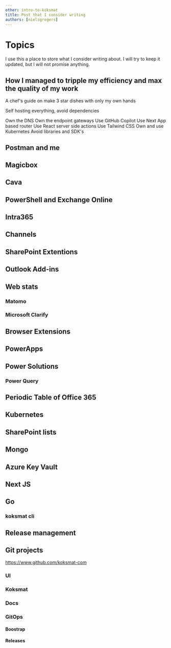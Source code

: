 ```yaml
---
other: intro-to-koksmat
title: Post that I consider writing
authors: [nielsgregers]
---
```


# Topics

I use this a place to store what I consider writing about. I will try to keep it updated, but I will not promise anything.

## How I managed to tripple my efficiency and max the quality of my work
A chef's guide on make 3 star dishes with only my own hands

Self hosting everything, avoid dependencies 

Own the DNS
Own the endpoint gateways
Use GitHub Copilot
Use Next App based router
Use React server side actions
Use Tailwind CSS
Own and use Kubernetes
Avoid libraries and SDK's


## Postman and me


## Magicbox
## Cava

## PowerShell and Exchange Online
## Intra365

## Channels

## SharePoint Extentions

## Outlook Add-ins

## Web stats

### Matomo



### Microsoft Clarify
## Browser Extensions

## PowerApps


## Power Solutions

### Power Query
## Periodic Table of Office 365

## Kubernetes

## SharePoint lists

## Mongo

## Azure Key Vault

## Next JS

## Go
### koksmat cli
## Release management

## Git projects
https://www.github.com/koksmat-com

### UI

### Koksmat

### Docs
### GitOps
#### Boostrap
#### Releases

